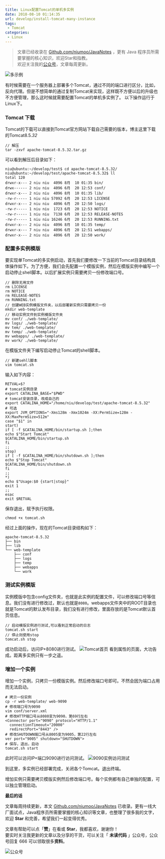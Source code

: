 ```yaml
---
title: Linux配置Tomcat的单机多实例
date: 2018-08-10 01:14:35
url: develop/install-tomcat-many-instance
tags:
 - Tomcat
categories:
 - Linux
---
```


> 文章已经收录在 [Github.com/niumoo/JavaNotes](https://github.com/niumoo/JavaNotes) ，更有 Java 程序员所需要掌握的核心知识，欢迎Star和指教。  
> 欢迎关注我的[公众号](https://github.com/niumoo/JavaNotes#%E5%85%AC%E4%BC%97%E5%8F%B7)，文章每周更新。

![多示例](https://cdn.jsdelivr.net/gh/niumoo/cdn-assets/2019/1571963198487.png)

有时候需要在一个服务器上部署多个Tomcat，通过不同的端口进行区分，比如，反向代理。但是不想简单的通过复制Tomcat来实现，这样既不方便以后的升级也不方便管理，那么这时候就需要配置Tomcat的单机多实例了。
以下操作运行于Linux下。

### Tomcat 下载
Tomcat的下载可以直接到Tomcat官方网站下载自己需要的版本，博主这里下载的Tomcat8.5.*32*

```shell
// 解压
tar -zxvf apache-tomcat-8.5.32.tar.gz
```
<!-- more -->
可以看到解压后目录如下：

```shell
niu@ubuntu:~/develop/test$ cd apache-tomcat-8.5.32/
niu@ubuntu:~/develop/test/apache-tomcat-8.5.32$ ll
total 120
drwxr-x--- 2 niu niu  4096 8月  10 01:35 bin/
drwx------ 2 niu niu  4096 6月  20 12:53 conf/
drwxr-x--- 2 niu niu  4096 8月  10 01:35 lib/
-rw-r----- 1 niu niu 57092 6月  20 12:53 LICENSE
drwxr-x--- 2 niu niu  4096 6月  20 12:50 logs/
-rw-r----- 1 niu niu  1723 6月  20 12:53 NOTICE
-rw-r----- 1 niu niu  7138 6月  20 12:53 RELEASE-NOTES
-rw-r----- 1 niu niu 16246 6月  20 12:53 RUNNING.txt
drwxr-x--- 2 niu niu  4096 8月  10 01:35 temp/
drwxr-x--- 7 niu niu  4096 6月  20 12:51 webapps/
drwxr-x--- 2 niu niu  4096 6月  20 12:50 work/
```

### 配置多实例模版
要实现单Tomcat的多实例启动，首先我们要修改一下当前的Tomcat目录结构具体操作如下。为了方便，我们会先配置一个模版实例，然后在模版实例中编写一个启动停止shell脚本。以后扩展实例只需要拷贝一份修改端口号。
```shell
// 删除无用文件
rm LICENSE 
rm NOTICE 
rm RELEASE-NOTES
rm RUNNING.txt
// 创建WEB实例模版文件夹，以后部署新实例只需要拷贝一份
mkdir web-template
// 移动实例文件到实例模版文件夹
mv conf/ ./web-template/
mv logs/ ./web-template/
mv tem/ ./web-template/
mv temp/ ./web-template/
mv webapps/ ./web-template/
mv work/ ./web-template/
```
在模版文件夹下编写启动停止Tomcat的shell脚本。
```shell
// 新建sehll脚本
vim tomcat.sh
```
输入如下内容：
```shell
RETVAL=$?
# tomcat实例目录
export CATALINA_BASE="$PWD"
# tomcat安装目录，改成自己的
export CATALINA_HOME="/home/niu/develop/test/apache-tomcat-8.5.32"
# 可选
export JVM_OPTIONS="-Xms128m -Xmx1024m -XX:PermSize=128m -XX:MaxPermSize=512m"
case "$1" in
start)
if [ -f $CATALINA_HOME/bin/startup.sh ];then
echo $"Start Tomcat"
$CATALINA_HOME/bin/startup.sh
fi
;;
stop)
if [ -f $CATALINA_HOME/bin/shutdown.sh ];then
echo $"Stop Tomcat"
$CATALINA_HOME/bin/shutdown.sh
fi
;;
*)
echo $"Usage:$0 {start|stop}"
exit 1
;;
esac
exit $RETVAL
```
保存退出，赋予执行权限。
```shell
chmod +x tomcat.sh
```
经过上面的操作，现在的Tomcat目录结构如下：
```shell
apache-tomcat-8.5.32
├── bin
├── lib
└── web-template
    ├── conf
    ├── logs
    ├── temp
    ├── webapps
    └── work
```
### 测试实例模版
实例模版中包含config文件夹，也就是此实例的配置文件，可以修改端口号等信息。我们没有进行修改过，默认也就是`8080`。webapps文件夹中的ROOT目录也就是Tomcat的默认发布目录，我们没有进行修改，里面存放的是Tomcat默认首页信息。
```shell
// 启动模版实例进行测试,可以看到正常启动的日志
tomcat.sh start
// 停止则使用stop
tomcat.sh stop
```
成功启动后，访问IP+8080进行测试。
![Tomcat首页](https://cdn.jsdelivr.net/gh/niumoo/cdn-assets/2019/119d56104ea62415e369bae13f6269b6.png)
看到属性的页面，大功告成。距离多实例只有一步之遥。

### 增加一个实例
增加一个实例，只拷贝一份模版实例。然后修改端口号即可。不然会因为端口占用而无法启动。
```shell
# 拷贝一份实例
cp -r web-template/ web-9090
# 修改端口号为9090
vim conf/server.xml
# 修改HTTP端口号从8080变为9090，第69行左右
<Connector port="9090" protocol="HTTP/1.1"
  connectionTimeout="20000"
  redirectPort="8443" />
# 修改SHUTDOWN端口号从8005变为9005，第22行左右
ver port="9005" shutdown="SHUTDOWN">
# 保存，退出，启动
tomcat.sh start
```

此时可以访问IP+端口9090进行访问测试。
![9090实例访问测试](https://cdn.jsdelivr.net/gh/niumoo/cdn-assets/2019/e73313a3dd0634c258ae09e34e8be295.png)

到这里，多实例已经部署完成，关闭各个Tomcat。退出终端。

增加实例只需要拷贝模版实例然后修改端口号。每个实例都有自己单独的配置，可以独立管理启动。

**最后的话**

文章每周持续更新，本文 [Github.com/niumoo/JavaNotes](https://github.com/niumoo/JavaNotes) 已收录。更有一线大厂面试点，Java程序员所需要掌握的核心知识等文章，也整理了很多我的文字，欢迎 **Star** 和完善，希望我们一起变得优秀。

文章有帮助可以点「**赞**」在看或 **Star**，我都喜欢，谢谢你！  
要实时关注我更新的文章以及分享的干货，可以关注「 **未读代码** 」公众号，公众号回复 666 可以领取很多**资料**。

![公众号](https://cdn.jsdelivr.net/gh/niumoo/cdn-assets@439f6a5f6bd130e2aec56f3527656d6edb487b91/webinfo/weixin-public.jpg)